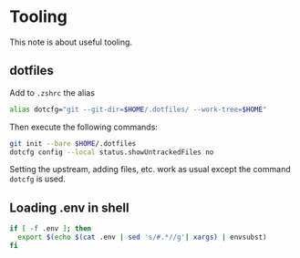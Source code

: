 # Tooling

This note is about useful tooling.

## dotfiles

Add to `.zshrc` the alias

```sh
alias dotcfg="git --git-dir=$HOME/.dotfiles/ --work-tree=$HOME"
```

Then execute the following commands:

```sh
git init --bare $HOME/.dotfiles
dotcfg config --local status.showUntrackedFiles no
```

Setting the upstream, adding files, etc. work as usual except the command `dotcfg` is used.

## Loading .env in shell

```sh
if [ -f .env ]; then
  export $(echo $(cat .env | sed 's/#.*//g'| xargs) | envsubst)
fi
```
